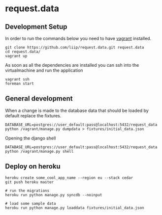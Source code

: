 # request.data

## Development Setup

In order to run the commands below you need to have [vagrant](http://www.vagrantup.com/) installed.

    git clone https://github.com/liip/request.data.git request.data
    cd request.data/
    vagrant up


As soon as all the dependencies are installed you can ssh into the virtualmachine and run the application

    vagrant ssh
    foreman start

## General development

When a change is made to the database data that should be loaded by default replace the fixtures.

    DATABASE_URL=postgres://user_default:pass@localhost:5432/request_data python /vagrant/manage.py dumpdata > fixtures/initial_data.json

Opening the django shell
  
    DATABASE_URL=postgres://user_default:pass@localhost:5432/request_data python /vagrant/manage.py shell

## Deploy on heroku

    heroku create some_cool_app_name --region eu --stack cedar
    git push heroku master

    # run the migrations
    heroku run python manage.py syncdb --noinput

    # load some sample data
    heroku run python manage.py loaddata fixtures/initial_data.json